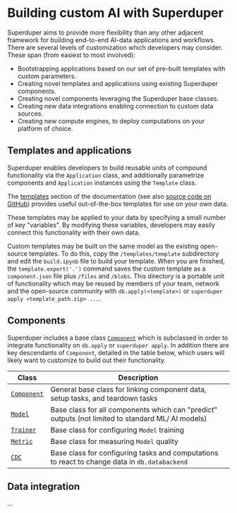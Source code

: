 # Building custom AI with Superduper

Superduper aims to provide more flexibility than any other adjacent framework for building end-to-end 
AI-data applications and workflows. There are several levels of customization which developers may consider.
These span (from easiest to most involved):

- Bootstrapping applications based on our set of pre-built templates with custom parameters.
- Creating novel templates and applications using existing Superduper components.
- Creating novel components leveraging the Superduper base classes.
- Creating new data integrations enabling connection to custom data sources.
- Creating new compute engines, to deploy computations on your platform of choice.

## Templates and applications

Superduper enables developers to build reusable units of compound functionality via 
the `Application` class, and additionally parametrize components and `Application` instances
using the `Template` class.

The [templates](../templates) section of the documentation (see also [source code on GitHub](https://github.com/superduper-io/superduper/tree/main/templates)) provides useful out-of-the-box templates for use on your own data.

These templates may be applied to your data by specifying a small number of key "variables". By modifying 
these variables, developers may easily connect this functionality with their own data.

Custom templates may be built on the same model as the existing open-source templates. To do this, copy the `/templates/template` subdirectory and edit the `build.ipynb` file to build your template. When you are finished, the `template.export('.')` command saves 
the custom template as a `component.json` file plus `/files` and `/blobs`. This directory is a portable unit of functionality which 
may be reused by members of your team, network and the open-source community with `db.apply(<template>)` or `superduper apply <template_path.zip> ...`.

## Components

Superduper includes a base class [`Component`](../apply_api) which is subclassed in order to integrate functionality on `db.apply` or `superduper apply`. In addition there are key descendants of `Component`, detailed in the table below, which users will likely want to customize to build out their functionality.

| Class | Description |
| --- | --- |
| [`Component`](./component.md) | General base class for linking component data, setup tasks, and teardown tasks |
| [`Model`](./model.md) | Base class for all components which can "predict" outputs (not limited to standard ML/ AI models) |
| [`Trainer`](./training_models.md) | Base class for configuring `Model` training |
| [`Metric`](./metric.md) | Base class for measuring `Model` quality |
| [`CDC`](./cdc.md) | Base class for configuring tasks and computations to react to change data in `db.databackend` |

## Data integration

...